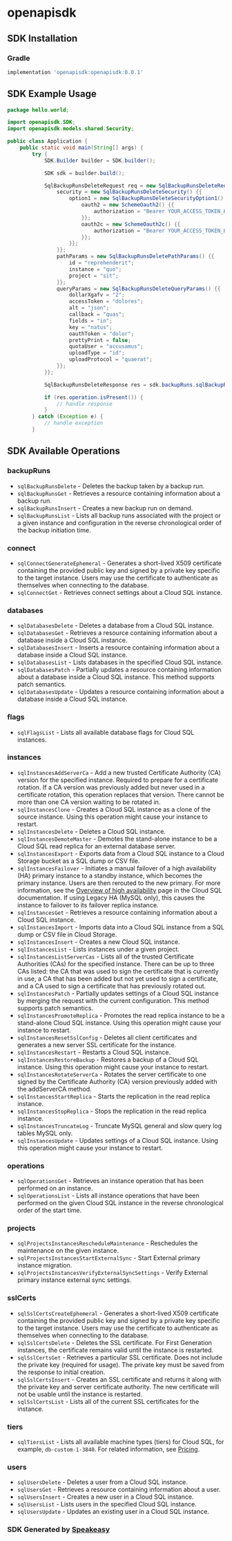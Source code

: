 # openapisdk

<!-- Start SDK Installation -->
## SDK Installation

### Gradle

```groovy
implementation 'openapisdk:openapisdk:0.0.1'
```
<!-- End SDK Installation -->

## SDK Example Usage
<!-- Start SDK Example Usage -->
```java
package hello.world;

import openapisdk.SDK;
import openapisdk.models.shared.Security;

public class Application {
    public static void main(String[] args) {
        try {
            SDK.Builder builder = SDK.builder();

            SDK sdk = builder.build();

            SqlBackupRunsDeleteRequest req = new SqlBackupRunsDeleteRequest() {{
                security = new SqlBackupRunsDeleteSecurity() {{
                    option1 = new SqlBackupRunsDeleteSecurityOption1() {{
                        oauth2 = new SchemeOauth2() {{
                            authorization = "Bearer YOUR_ACCESS_TOKEN_HERE";
                        }};
                        oauth2c = new SchemeOauth2c() {{
                            authorization = "Bearer YOUR_ACCESS_TOKEN_HERE";
                        }};
                    }};
                }};
                pathParams = new SqlBackupRunsDeletePathParams() {{
                    id = "reprehenderit";
                    instance = "quo";
                    project = "sit";
                }};
                queryParams = new SqlBackupRunsDeleteQueryParams() {{
                    dollarXgafv = "2";
                    accessToken = "dolores";
                    alt = "json";
                    callback = "quas";
                    fields = "in";
                    key = "natus";
                    oauthToken = "dolor";
                    prettyPrint = false;
                    quotaUser = "accusamus";
                    uploadType = "id";
                    uploadProtocol = "quaerat";
                }};
            }};

            SqlBackupRunsDeleteResponse res = sdk.backupRuns.sqlBackupRunsDelete(req);

            if (res.operation.isPresent()) {
                // handle response
            }
        } catch (Exception e) {
            // handle exception
        }
```
<!-- End SDK Example Usage -->

<!-- Start SDK Available Operations -->
## SDK Available Operations

### backupRuns

* `sqlBackupRunsDelete` - Deletes the backup taken by a backup run.
* `sqlBackupRunsGet` - Retrieves a resource containing information about a backup run.
* `sqlBackupRunsInsert` - Creates a new backup run on demand.
* `sqlBackupRunsList` - Lists all backup runs associated with the project or a given instance and configuration in the reverse chronological order of the backup initiation time.

### connect

* `sqlConnectGenerateEphemeral` - Generates a short-lived X509 certificate containing the provided public key and signed by a private key specific to the target instance. Users may use the certificate to authenticate as themselves when connecting to the database.
* `sqlConnectGet` - Retrieves connect settings about a Cloud SQL instance.

### databases

* `sqlDatabasesDelete` - Deletes a database from a Cloud SQL instance.
* `sqlDatabasesGet` - Retrieves a resource containing information about a database inside a Cloud SQL instance.
* `sqlDatabasesInsert` - Inserts a resource containing information about a database inside a Cloud SQL instance.
* `sqlDatabasesList` - Lists databases in the specified Cloud SQL instance.
* `sqlDatabasesPatch` - Partially updates a resource containing information about a database inside a Cloud SQL instance. This method supports patch semantics.
* `sqlDatabasesUpdate` - Updates a resource containing information about a database inside a Cloud SQL instance.

### flags

* `sqlFlagsList` - Lists all available database flags for Cloud SQL instances.

### instances

* `sqlInstancesAddServerCa` - Add a new trusted Certificate Authority (CA) version for the specified instance. Required to prepare for a certificate rotation. If a CA version was previously added but never used in a certificate rotation, this operation replaces that version. There cannot be more than one CA version waiting to be rotated in.
* `sqlInstancesClone` - Creates a Cloud SQL instance as a clone of the source instance. Using this operation might cause your instance to restart.
* `sqlInstancesDelete` - Deletes a Cloud SQL instance.
* `sqlInstancesDemoteMaster` - Demotes the stand-alone instance to be a Cloud SQL read replica for an external database server.
* `sqlInstancesExport` - Exports data from a Cloud SQL instance to a Cloud Storage bucket as a SQL dump or CSV file.
* `sqlInstancesFailover` - Initiates a manual failover of a high availability (HA) primary instance to a standby instance, which becomes the primary instance. Users are then rerouted to the new primary. For more information, see the [Overview of high availability](https://cloud.google.com/sql/docs/mysql/high-availability) page in the Cloud SQL documentation. If using Legacy HA (MySQL only), this causes the instance to failover to its failover replica instance.
* `sqlInstancesGet` - Retrieves a resource containing information about a Cloud SQL instance.
* `sqlInstancesImport` - Imports data into a Cloud SQL instance from a SQL dump or CSV file in Cloud Storage.
* `sqlInstancesInsert` - Creates a new Cloud SQL instance.
* `sqlInstancesList` - Lists instances under a given project.
* `sqlInstancesListServerCas` - Lists all of the trusted Certificate Authorities (CAs) for the specified instance. There can be up to three CAs listed: the CA that was used to sign the certificate that is currently in use, a CA that has been added but not yet used to sign a certificate, and a CA used to sign a certificate that has previously rotated out.
* `sqlInstancesPatch` - Partially updates settings of a Cloud SQL instance by merging the request with the current configuration. This method supports patch semantics.
* `sqlInstancesPromoteReplica` - Promotes the read replica instance to be a stand-alone Cloud SQL instance. Using this operation might cause your instance to restart.
* `sqlInstancesResetSslConfig` - Deletes all client certificates and generates a new server SSL certificate for the instance.
* `sqlInstancesRestart` - Restarts a Cloud SQL instance.
* `sqlInstancesRestoreBackup` - Restores a backup of a Cloud SQL instance. Using this operation might cause your instance to restart.
* `sqlInstancesRotateServerCa` - Rotates the server certificate to one signed by the Certificate Authority (CA) version previously added with the addServerCA method.
* `sqlInstancesStartReplica` - Starts the replication in the read replica instance.
* `sqlInstancesStopReplica` - Stops the replication in the read replica instance.
* `sqlInstancesTruncateLog` - Truncate MySQL general and slow query log tables MySQL only.
* `sqlInstancesUpdate` - Updates settings of a Cloud SQL instance. Using this operation might cause your instance to restart.

### operations

* `sqlOperationsGet` - Retrieves an instance operation that has been performed on an instance.
* `sqlOperationsList` - Lists all instance operations that have been performed on the given Cloud SQL instance in the reverse chronological order of the start time.

### projects

* `sqlProjectsInstancesRescheduleMaintenance` - Reschedules the maintenance on the given instance.
* `sqlProjectsInstancesStartExternalSync` - Start External primary instance migration.
* `sqlProjectsInstancesVerifyExternalSyncSettings` - Verify External primary instance external sync settings.

### sslCerts

* `sqlSslCertsCreateEphemeral` - Generates a short-lived X509 certificate containing the provided public key and signed by a private key specific to the target instance. Users may use the certificate to authenticate as themselves when connecting to the database.
* `sqlSslCertsDelete` - Deletes the SSL certificate. For First Generation instances, the certificate remains valid until the instance is restarted.
* `sqlSslCertsGet` - Retrieves a particular SSL certificate. Does not include the private key (required for usage). The private key must be saved from the response to initial creation.
* `sqlSslCertsInsert` - Creates an SSL certificate and returns it along with the private key and server certificate authority. The new certificate will not be usable until the instance is restarted.
* `sqlSslCertsList` - Lists all of the current SSL certificates for the instance.

### tiers

* `sqlTiersList` - Lists all available machine types (tiers) for Cloud SQL, for example, `db-custom-1-3840`. For related information, see [Pricing](/sql/pricing).

### users

* `sqlUsersDelete` - Deletes a user from a Cloud SQL instance.
* `sqlUsersGet` - Retrieves a resource containing information about a user.
* `sqlUsersInsert` - Creates a new user in a Cloud SQL instance.
* `sqlUsersList` - Lists users in the specified Cloud SQL instance.
* `sqlUsersUpdate` - Updates an existing user in a Cloud SQL instance.

<!-- End SDK Available Operations -->

### SDK Generated by [Speakeasy](https://docs.speakeasyapi.dev/docs/using-speakeasy/client-sdks)
